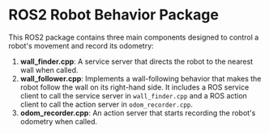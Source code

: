 # ROS2 Robot Behavior Package

This ROS2 package contains three main components designed to control a robot's movement and record its odometry:

1. **wall_finder.cpp**: A service server that directs the robot to the nearest wall when called.
2.  **wall_follower.cpp**: Implements a wall-following behavior that makes the robot follow the wall on its right-hand side. It includes a ROS service client to call the service server in `wall_finder.cpp` and a ROS action client to call the action server in `odom_recorder.cpp`.
3. **odom_recorder.cpp**: An action server that starts recording the robot's odometry when called.

